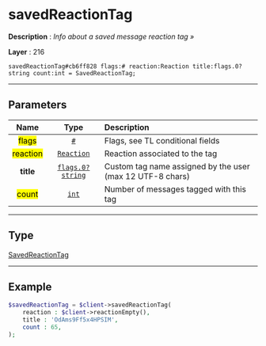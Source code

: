 # savedReactionTag

**Description** : *Info about a saved message reaction tag &raquo;*

**Layer** : 216

```tl
savedReactionTag#cb6ff828 flags:# reaction:Reaction title:flags.0?string count:int = SavedReactionTag;
```

---

## Parameters

| Name | Type | Description |
| :---: | :---: | :--- |
| <mark>flags</mark> | [`#`](type/#) | Flags, see TL conditional fields |
| <mark>reaction</mark> | [`Reaction`](type/Reaction) | Reaction associated to the tag |
| **title** | [`flags.0?string`](type/string) | Custom tag name assigned by the user (max 12 UTF-8 chars) |
| <mark>count</mark> | [`int`](type/int) | Number of messages tagged with this tag |

---

## Type

[SavedReactionTag](type/SavedReactionTag)

---

## Example

```php
$savedReactionTag = $client->savedReactionTag(
	reaction : $client->reactionEmpty(),
	title : 'OdAms9Ff5x4HPSIM',
	count : 65,
);
```